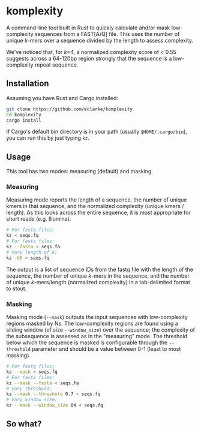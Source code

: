 # komplexity

A command-line tool built in Rust to quickly calculate and/or mask low-complexity sequences from a FAST[A/Q] file. This uses the number of unique _k_-mers over a sequence divided by the length to assess complexity.

We've noticed that, for _k_=4, a normalized complexity score of < 0.55 suggests across a 64-120bp region strongly that the sequence is a low-complexity repeat sequence. 

## Installation

Assuming you have Rust and Cargo installed:

```sh
git clone https://github.com/eclarke/komplexity
cd komplexity
cargo install
```

If Cargo's default bin directory is in your path (usually `$HOME/.cargo/bin`), you can run this by just typing `kz`.

## Usage

This tool has two modes: measuring (default) and masking. 

### Measuring

Measuring mode reports the length of a sequence, the number of unique kmers in that sequence, and the normalized complexity (unique kmers / length). As this looks across the entire sequence, it is most appropriate for short reads (e.g. Illumina).

```sh
# For fastq files:
kz < seqs.fq
# For fasta files:
kz --fasta < seqs.fa
# Vary length of k:
kz -k5 < seqs.fq
```

The output is a list of sequence IDs from the fastq file with the length of the sequence, the number of unique _k_-mers in the sequence, and the number of unique _k_-mers/length (normalized complexity) in a tab-delimited format to stout.

### Masking

Masking mode (`--mask`) outputs the input sequences with low-complexity regions masked by Ns. The low-complexity regions are found using a sliding window (of size `--window_size`) over the sequence; the complexity of the subsequence is assessed as in the "measuring" mode. The threshold below which the sequence is masked is configurable through the `--threshold` parameter and should be a value between 0-1 (least to most masking). 

```sh
# For fastq files:
kz --mask < seqs.fq
# For fasta files:
kz --mask --fasta < seqs.fa
# Vary threshold:
kz --mask --threshold 0.7 < seqs.fq
# Vary window size:
kz --mask --window_size 64 < seqs.fq
```

## So what?

